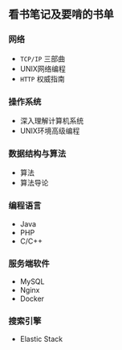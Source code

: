 ## 看书笔记及要啃的书单

### 网络

* `TCP/IP` 三部曲
* UNIX网络编程
* `HTTP` 权威指南

### 操作系统

* 深入理解计算机系统
* UNIX环境高级编程

### 数据结构与算法

* 算法
* 算法导论

### 编程语言

* Java
* PHP
* C/C++

### 服务端软件

* MySQL
* Nginx
* Docker

### 搜索引擎

* Elastic Stack
